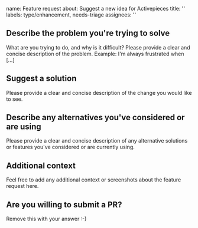 name: Feature request
about: Suggest a new idea for Activepieces
title: ''
labels: type/enhancement, needs-triage
assignees: ''

## Describe the problem you're trying to solve

What are you trying to do, and why is it difficult? Please provide a clear and concise description of the problem. Example: I'm always frustrated when [...]

## Suggest a solution

Please provide a clear and concise description of the change you would like to see.

## Describe any alternatives you've considered or are using

Please provide a clear and concise description of any alternative solutions or features you've considered or are currently using.

## Additional context

Feel free to add any additional context or screenshots about the feature request here.

## Are you willing to submit a PR?

<!--
We welcome and appreciate contributions!
If you would like to contribute, we can provide tips, highlight necessary code changes, or explain any relevant points that your feature will impact. You can also ask questions on the #dev Slack channel.
If you are unable to submit a PR, we are still grateful for your suggestion.
-->

Remove this with your answer :-)
